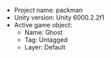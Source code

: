 <!-- UNITY CODE ASSIST INSTRUCTIONS START -->
- Project name: packman
- Unity version: Unity 6000.2.2f1
- Active game object:
  - Name: Ghost
  - Tag: Untagged
  - Layer: Default
<!-- UNITY CODE ASSIST INSTRUCTIONS END -->
